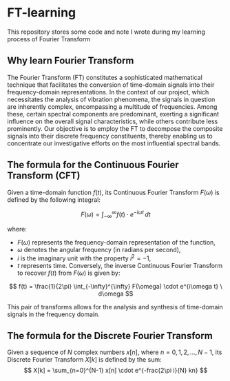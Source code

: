 # FT-learning
This repository stores some code and note I wrote during my learning process of Fourier Transform
## Why learn Fourier Transform
The Fourier Transform (FT) constitutes a sophisticated mathematical technique that facilitates the conversion of time-domain signals into their frequency-domain representations. In the context of our project, which necessitates the analysis of vibration phenomena, the signals in question are inherently complex, encompassing a multitude of frequencies. Among these, certain spectral components are predominant, exerting a significant influence on the overall signal characteristics, while others contribute less prominently. Our objective is to employ the FT to decompose the composite signals into their discrete frequency constituents, thereby enabling us to concentrate our investigative efforts on the most influential spectral bands.
## The formula for the Continuous Fourier Transform (CFT)
Given a time-domain function $` f(t) `$, its Continuous Fourier Transform $` F(\omega) `$ is defined by the following integral:

$$ F(\omega) = \int_{-\infty}^{\infty} f(t) \cdot e^{-i\omega t} \, dt $$

where:
- $` F(\omega) `$ represents the frequency-domain representation of the function,
- $` \omega `$ denotes the angular frequency (in radians per second),
- $` i `$ is the imaginary unit with the property $` i^2 = -1 `$,
- $` t `$ represents time.
Conversely, the inverse Continuous Fourier Transform to recover $` f(t) `$ from $` F(\omega) `$ is given by:

$$ f(t) = \frac{1}{2\pi} \int_{-\infty}^{\infty} F(\omega) \cdot e^{i\omega t} \ d\omega $$

This pair of transforms allows for the analysis and synthesis of time-domain signals in the frequency domain.
## The formula for the Discrete Fourier Transform
Given a sequence of $` N `$ complex numbers $` x[n] `$, where $` n = 0, 1, 2, ..., N-1 `$, its Discrete Fourier Transform $` X[k] `$ is defined by the sum:
$$ X[k] = \sum_{n=0}^{N-1} x[n] \cdot e^{-frac{2\pi i}{N} kn} $$
